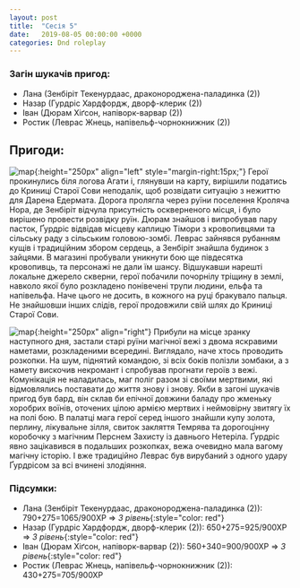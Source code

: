 ```yaml
---
layout: post
title:  "Сесія 5"
date:   2019-08-05 00:00:00 +0000
categories: Dnd roleplay
---
```

### Загін шукачів пригод:
* Лана (Зенбіріт Текенурдаас, драконороджена-паладинка (2))
* Назар (Гурдріс Хардфордж, дворф-клерик (2))
* Іван (Дюрам Хіґсон, напіворк-варвар (2))
* Ростик (Леврас Жнець, напівельф-чорнокнижник (2))

## Пригоди:
![map](./../../../../../assets/images/s5_1.png){:height="250px" align="left" style="margin-right:15px;"}
Герої прокинулись біля логова Агати і, глянувши на карту, вирішили податись до Криниці Старої Сови неподалік, щоб розвідати ситуацію з нежиттю для Дарена Едермата. Дорога пролягла через руїни поселення Кроляча Нора, де Зенбіріт відчула присутність оскверненого місця, і було вирішено провести розвідку руїн. Дюрам знайшов і випробував пару пасток, Ґурдріс відвідав місцеву каплицю Тімори з кровопивцями та сільську раду з сільським головою-зомбі. Леврас зайнявся рубанням кущів і традиційним збором сердець, а Зенбіріт знайшла будинок з зайцями. В магазині пробували уникнути бою ще півдесятка кровопивць, та персонажі не дали їм шансу. Відшукавши нарешті локальне джерело скверни, герої побачили почорнілу тріщину в землі, навколо якої було розкладено понівечені трупи людини, ельфа та напівельфа. Наче цього не досить, в кожного на руці бракувало пальця. Не знайшовши інших слідів, герої продовжили свій шлях до Криниці Старої Сови.

![map](./../../../../../assets/images/s5_2.png){:height="250px" align="right"}
Прибули на місце зранку наступного дня, застали старі руїни магічної вежі з двома яскравими наметами, розкладеними всередині. Виглядало, наче хтось проводить розкопки. На шум, піднятий командою, зі всіх боків полізли зомбаки, а з намету вискочив некромант і спробував прогнати героїв з вежі. Комунікація не наладилась, маг поліг разом зі своїми мертвими, які відмовлялись поставати до життя знову і знову. Якби в загоні шукачів пригод був бард, він склав би епічної довжини баладу про жменьку хоробрих воїнів, оточених цілою армією мертвих і неймовірну звитягу їх на полі бою. В палатці мага герої серед іншого знайшли купу золота, перлину, лікувальне зілля, свиток закляття Темрява та дорогоцінну коробочку з магічним Перснем Захисту із давнього Нетеріла. Ґурдріс явно зацікавився в подальших розкопках, вежа очевидно мала вагому магічну історію. І вже традиційно Леврас був вирубаний з одного удару Ґурдрісом за всі вчинені злодіяння.

### Підсумки: 
* Лана (Зенбіріт Текенурдаас, драконороджена-паладинка (2)): 790+275=1065/900XP => *3 рівень*{:style="color: red"}
* Назар (Гурдріс Хардфордж, дворф-клерик (2)): 650+275=925/900ХР => *3 рівень*{:style="color: red"}
* Іван (Дюрам Хіґсон, напіворк-варвар (2)): 560+340=900/900ХР => *3 рівень*{:style="color: red"}
* Ростик (Леврас Жнець, напівельф-чорнокнижник (2)): 430+275=705/900ХР
